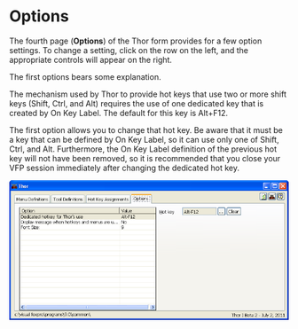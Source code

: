 Options
===

The fourth page (**Options**) of the Thor form provides for a few option settings.  To change a setting, click on the row on the left, and the appropriate controls will appear on the right.

The first options bears some explanation.  

The mechanism used by Thor to provide hot keys that use two or more shift keys (Shift, Ctrl, and Alt) requires the use of one dedicated key that is created by On Key Label.  The default for this key is Alt+F12.

The first option allows you to change that hot key.  Be aware that it must be a key that can be defined by On Key Label, so it can use only one of Shift, Ctrl, and Alt.  Furthermore, the On Key Label definition of the previous hot key will not have been removed, so it is recommended that you close your VFP session immediately after changing the dedicated hot key.

![](Images/Thor_Options.png)